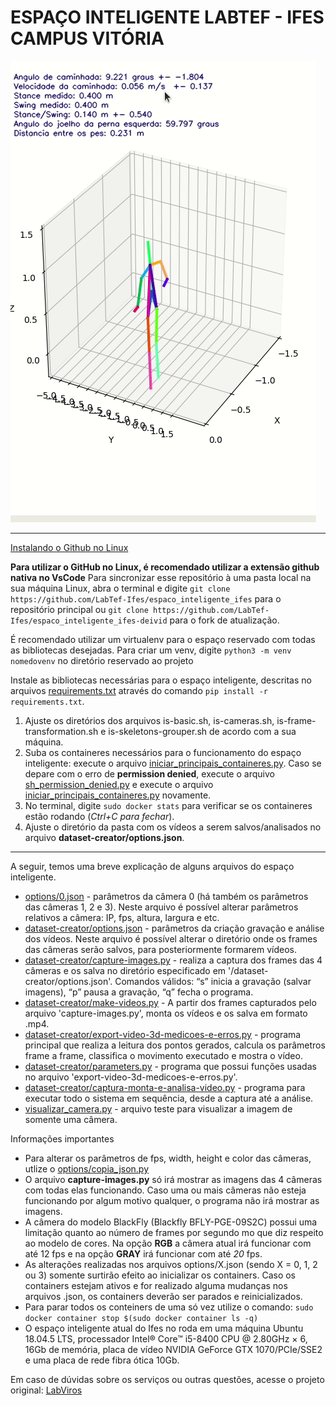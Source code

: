 # ESPAÇO INTELIGENTE LABTEF - IFES CAMPUS VITÓRIA

![Reconstrução tridimensional](https://github.com/wyctorfogos/ESPACOINTELIGENTE-IFES/blob/main/caminhada.gif)

---
[Instalando o Github no Linux](https://github.com/cli/cli/blob/trunk/docs/install_linux.md)

**Para utilizar o GitHub no Linux, é recomendado utilizar a extensão github nativa no VsCode**
Para sincronizar esse repositório à uma pasta local na sua máquina Linux, abra o terminal e digite `git clone https://github.com/LabTef-Ifes/espaco_inteligente_ifes` para o repositório principal ou `git clone https://github.com/LabTef-Ifes/espaco_inteligente_ifes-deivid` para o fork de atualização.

É recomendado utilizar um virtualenv para o espaço reservado com todas as bibliotecas desejadas.
Para criar um venv, digite `python3 -m venv nomedovenv` no diretório reservado ao projeto

Instale as bibliotecas necessárias para o espaço inteligente, descritas no arquivos [requirements.txt](requirements.txt) através do comando `pip install -r requirements.txt`.

1. Ajuste os diretórios dos arquivos is-basic.sh, is-cameras.sh, is-frame-transformation.sh e is-skeletons-grouper.sh de acordo com a sua máquina.
2. Suba os containeres necessários para o funcionamento do espaço inteligente: execute o arquivo [iniciar_principais_containeres.py](iniciar_principais_containeres.py). Caso se depare com o erro de **permission denied**, execute o arquivo [sh_permission_denied.py](sh_permission_denied.py) e execute o arquivo [iniciar_principais_containeres.py](iniciar_principais_containeres.py) novamente.
3. No terminal, digite `sudo docker stats` para verificar se os containeres estão rodando (*Ctrl+C para fechar*). 
4. Ajuste o diretório da pasta com os vídeos a serem salvos/analisados no arquivo **dataset-creator/options.json**.

---
A seguir, temos uma breve explicação de alguns arquivos do espaço inteligente.

- [options/0.json](options/0.json) - parâmetros da câmera 0 (há também os parâmetros das câmeras 1, 2 e 3). Neste arquivo é possível alterar parâmetros relativos a câmera: IP, fps, altura, largura e etc.
- [dataset-creator/options.json](dataset-creator/options.json) - parâmetros da criação gravação e análise dos vídeos. Neste arquivo é possível alterar o diretório onde os frames das câmeras serão salvos, para posteriormente formarem vídeos. 
- [dataset-creator/capture-images.py](dataset-creator/capture-images.py) - realiza a captura dos frames das 4 câmeras e os salva no diretório especificado em '/dataset-creator/options.json'. Comandos válidos: “s” inicia a gravação (salvar imagens), “p” pausa a gravação, “q” fecha o programa.
- [dataset-creator/make-videos.py](/dataset-creator/make-videos.py) - A partir dos frames capturados pelo arquivo 'capture-images.py', monta os vídeos e os salva em formato .mp4.
- [dataset-creator/export-video-3d-medicoes-e-erros.py](dataset-creator/export-video-3d-medicoes-e-erros.py) - programa principal que realiza a leitura dos pontos gerados, calcula os parâmetros frame a frame, classifica o movimento executado e mostra o vídeo.
- [dataset-creator/parameters.py](dataset-creator/parameters.py) - programa que possui funções usadas no arquivo 'export-video-3d-medicoes-e-erros.py'.
- [dataset-creator/captura-monta-e-analisa-video.py](dataset-creator/captura-monta-e-analisa-video.py) - programa para executar todo o sistema em sequência, desde a captura até a análise.
- [visualizar_camera.py](visualizar_camera.py) - arquivo teste para visualizar a imagem de somente uma câmera.

Informações importantes

- Para alterar os parâmetros de fps, width, height e color das câmeras, utlize o [options/copia_json.py](options/copia_json.py)
- O arquivo **capture-images.py** só irá mostrar as imagens das 4 câmeras com todas elas funcionando. Caso uma ou mais câmeras não esteja funcionando por algum motivo qualquer, o programa não irá mostrar as imagens.
- A câmera do modelo BlackFly (Blackfly BFLY-PGE-09S2C) possui uma limitação quanto ao número de frames por segundo mo que diz respeito ao modelo de cores. Na opção **RGB** a câmera atual irá funcionar com até 12 fps e na opção **GRAY** irá funcionar com até _20_ fps. 
- As alterações realizadas nos arquivos options/X.json (sendo X = 0, 1, 2 ou 3) somente surtirão efeito ao inicializar os containers. Caso os containers estejam ativos e for realizado alguma mudanças nos arquivos .json, os containers deverão ser parados e reinicializados.
- Para parar todos os conteiners de uma só vez utilize o comando: `sudo docker container stop $(sudo docker container ls -q)`
- O espaço inteligente atual do Ifes no  roda em uma máquina Ubuntu 18.04.5 LTS, processador Intel® Core™ i5-8400 CPU @ 2.80GHz × 6, 16Gb de memória, placa de vídeo NVIDIA GeForce GTX 1070/PCIe/SSE2 e uma placa de rede fibra ótica 10Gb.   

Em caso de dúvidas sobre os serviços ou outras questões, acesse o projeto original: [LabViros](https://github.com/labviros)
